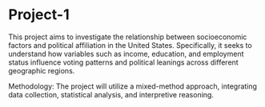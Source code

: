 # Project-1

This project aims to investigate the relationship between socioeconomic factors and political affiliation in the United States. Specifically, it seeks to understand how variables such as income, education, and employment status influence voting patterns and political leanings across different geographic regions.

Methodology:
The project will utilize a mixed-method approach, integrating data collection, statistical analysis, and interpretive reasoning.
